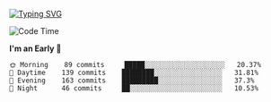 [![Typing SVG](https://readme-typing-svg.demolab.com?font=Fira+Code&pause=1000&width=435&lines=Welcome+to+theArjun's+Profile)](https://git.io/typing-svg)


<!--START_SECTION:waka-->
![Code Time](http://img.shields.io/badge/Code%20Time-3%2C108%20hrs%2035%20mins-blue)

**I'm an Early 🐤** 

```text
🌞 Morning    89 commits     █████░░░░░░░░░░░░░░░░░░░░   20.37% 
🌆 Daytime    139 commits    ████████░░░░░░░░░░░░░░░░░   31.81% 
🌃 Evening    163 commits    █████████░░░░░░░░░░░░░░░░   37.3% 
🌙 Night      46 commits     ██░░░░░░░░░░░░░░░░░░░░░░░   10.53%

```



<!--END_SECTION:waka-->